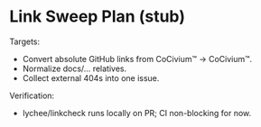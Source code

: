 <!-- status: stub; target: 150+ words -->
<!-- status: stub; target: 150+ words -->
<!-- status: stub; target: 150+ words -->
<!-- status: stub; target: 150+ words -->
<!-- status: stub; target: 150+ words -->
<!-- status: stub; target: 150+ words -->
<!-- status: stub; target: 150+ words -->
# Link Sweep Plan (stub)
Targets:
- Convert absolute GitHub links from CoCivium™ → CoCivium™.
- Normalize docs/… relatives.
- Collect external 404s into one issue.

Verification:
- lychee/linkcheck runs locally on PR; CI non-blocking for now.









